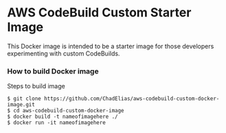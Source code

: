# AWS CodeBuild Custom Starter Image

This Docker image is intended to be a starter image for those developers experimenting with custom CodeBuilds.

### How to build Docker image

Steps to build image

```
$ git clone https://github.com/ChadElias/aws-codebuild-custom-docker-image.git
$ cd aws-codebuild-custom-docker-image
$ docker build -t nameofimagehere ./
$ docker run -it nameofimagehere
```